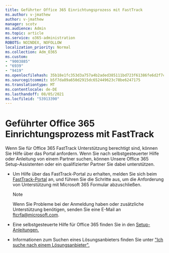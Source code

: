 ```yaml
---
title: Geführter Office 365 Einrichtungsprozess mit FastTrack
ms.author: v-jmathew
author: v-jmathew
manager: scotv
ms.audience: Admin
ms.topic: article
ms.service: o365-administration
ROBOTS: NOINDEX, NOFOLLOW
localization_priority: Normal
ms.collection: Adm_O365
ms.custom:
- "9003885"
- "6939"
- "9419"
ms.openlocfilehash: 35b18e1fc353d3a757a4b2aded385111bd723f61386fe6d2f7c1315536cc30af
ms.sourcegitcommit: b5f7da89a650d2915dc652449623c78be6247175
ms.translationtype: MT
ms.contentlocale: de-DE
ms.lasthandoff: 08/05/2021
ms.locfileid: "53913390"
---
```

# <a name="guided-office-365-setup-process-with-fasttrack"></a>Geführter Office 365 Einrichtungsprozess mit FastTrack

Wenn Sie für Office 365 FastTrack Unterstützung berechtigt sind, können Sie Hilfe über das Portal anfordern. Wenn Sie nach selbstgesteuerter Hilfe oder Anleitung von einem Partner suchen, können Unsere Office 365 Setup-Assistenten oder ein qualifizierter Partner Sie dabei unterstützen.

- Um Hilfe über das FastTrack-Portal zu erhalten, melden Sie sich beim [FastTrack-Portal](https://go.microsoft.com/fwlink/?linkid=2125443) an, und führen Sie die Schritte aus, um die Anforderung von Unterstützung mit Microsoft 365 Formular abzuschließen.

    > [!NOTE]
    > Wenn Sie Probleme bei der Anmeldung haben oder zusätzliche Unterstützung benötigen, senden Sie eine E-Mail an [ftcrfa@microsoft.com](mailto:ftcrfa@microsoft.com).

- Eine selbstgesteuerte Hilfe für Office 365 finden Sie in den [Setup-Anleitungen.](https://go.microsoft.com/fwlink/?linkid=2125827)
- Informationen zum Suchen eines Lösungsanbieters finden Sie unter ["Ich suche nach einem Lösungsanbieter".](https://go.microsoft.com/fwlink/?linkid=2125918)